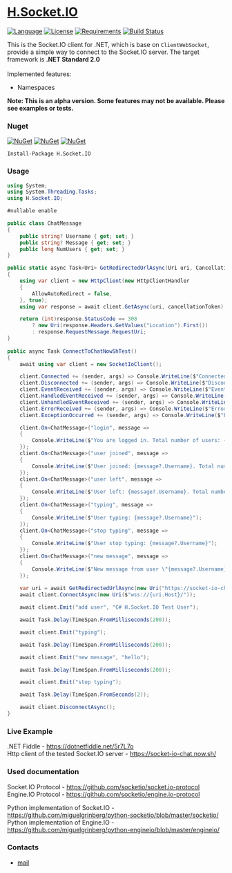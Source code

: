 # [H.Socket.IO](https://github.com/HavenDV/H.Socket.IO/) 

[![Language](https://img.shields.io/badge/language-C%23-blue.svg?style=flat-square)](https://github.com/HavenDV/H.Socket.IO/search?l=C%23&o=desc&s=&type=Code) 
[![License](https://img.shields.io/github/license/HavenDV/H.Socket.IO.svg?label=License&maxAge=86400)](LICENSE.md) 
[![Requirements](https://img.shields.io/badge/Requirements-.NET%20Standard%202.0-blue.svg)](https://github.com/dotnet/standard/blob/master/docs/versions/netstandard2.0.md)
[![Build Status](https://github.com/HavenDV/H.Socket.IO/workflows/.NET%20Core/badge.svg?branch=master)](https://github.com/HavenDV/H.Socket.IO/actions?query=workflow%3A%22.NET+Core%22)

This is the Socket.IO client for .NET, which is base on `ClientWebSocket`, provide a simple way to connect to the Socket.IO server. The target framework is **.NET Standard 2.0** <br/>
<br/>
Implemented features:
- Namespaces

**Note: This is an alpha version. Some features may not be available. Please see examples or tests.**

### Nuget

[![NuGet](https://img.shields.io/nuget/dt/H.Socket.IO.svg?style=flat-square&label=H.Socket.IO)](https://www.nuget.org/packages/H.Socket.IO/)
[![NuGet](https://img.shields.io/nuget/dt/H.Engine.IO.svg?style=flat-square&label=H.Engine.IO)](https://www.nuget.org/packages/H.Engine.IO/)
[![NuGet](https://img.shields.io/nuget/dt/H.WebSockets.svg?style=flat-square&label=H.WebSockets)](https://www.nuget.org/packages/H.WebSockets/)

```
Install-Package H.Socket.IO
```

### Usage

```cs
using System;
using System.Threading.Tasks;
using H.Socket.IO;

#nullable enable

public class ChatMessage
{
    public string? Username { get; set; }
    public string? Message { get; set; }
    public long NumUsers { get; set; }
}

public static async Task<Uri> GetRedirectedUrlAsync(Uri uri, CancellationToken cancellationToken = default)
{
    using var client = new HttpClient(new HttpClientHandler
    {
        AllowAutoRedirect = false,
    }, true);
    using var response = await client.GetAsync(uri, cancellationToken);

    return (int)response.StatusCode == 308
        ? new Uri(response.Headers.GetValues("Location").First())
        : response.RequestMessage.RequestUri;
}
	
public async Task ConnectToChatNowShTest()
{
    await using var client = new SocketIoClient();

    client.Connected += (sender, args) => Console.WriteLine($"Connected: {args.Namespace}");
    client.Disconnected += (sender, args) => Console.WriteLine($"Disconnected. Reason: {args.Reason}, Status: {args.Status:G}");
    client.EventReceived += (sender, args) => Console.WriteLine($"EventReceived: Namespace: {args.Namespace}, Value: {args.Value}, IsHandled: {args.IsHandled}");
    client.HandledEventReceived += (sender, args) => Console.WriteLine($"HandledEventReceived: Namespace: {args.Namespace}, Value: {args.Value}");
    client.UnhandledEventReceived += (sender, args) => Console.WriteLine($"UnhandledEventReceived: Namespace: {args.Namespace}, Value: {args.Value}");
    client.ErrorReceived += (sender, args) => Console.WriteLine($"ErrorReceived: Namespace: {args.Namespace}, Value: {args.Value}");
    client.ExceptionOccurred += (sender, args) => Console.WriteLine($"ExceptionOccurred: {args.Value}");

    client.On<ChatMessage>("login", message =>
    {
        Console.WriteLine($"You are logged in. Total number of users: {message?.NumUsers}");
    });
    client.On<ChatMessage>("user joined", message =>
    {
        Console.WriteLine($"User joined: {message?.Username}. Total number of users: {message?.NumUsers}");
    });
    client.On<ChatMessage>("user left", message =>
    {
        Console.WriteLine($"User left: {message?.Username}. Total number of users: {message?.NumUsers}");
    });
    client.On<ChatMessage>("typing", message =>
    {
        Console.WriteLine($"User typing: {message?.Username}");
    });
    client.On<ChatMessage>("stop typing", message =>
    {
        Console.WriteLine($"User stop typing: {message?.Username}");
    });
    client.On<ChatMessage>("new message", message =>
    {
        Console.WriteLine($"New message from user \"{message?.Username}\": {message?.Message}");
    });
	
    var uri = await GetRedirectedUrlAsync(new Uri("https://socket-io-chat.now.sh/"));
    await client.ConnectAsync(new Uri($"wss://{uri.Host}/"));

    await client.Emit("add user", "C# H.Socket.IO Test User");

    await Task.Delay(TimeSpan.FromMilliseconds(200));

    await client.Emit("typing");

    await Task.Delay(TimeSpan.FromMilliseconds(200));

    await client.Emit("new message", "hello");

    await Task.Delay(TimeSpan.FromMilliseconds(200));

    await client.Emit("stop typing");

    await Task.Delay(TimeSpan.FromSeconds(2));

    await client.DisconnectAsync();
}
```

### Live Example

.NET Fiddle - https://dotnetfiddle.net/5r7L7o <br/>
Http client of the tested Socket.IO server - https://socket-io-chat.now.sh/

### Used documentation

Socket.IO Protocol - https://github.com/socketio/socket.io-protocol <br/>
Engine.IO Protocol - https://github.com/socketio/engine.io-protocol <br/>

Python implementation of Socket.IO - https://github.com/miguelgrinberg/python-socketio/blob/master/socketio/ <br/>
Python implementation of Engine.IO - https://github.com/miguelgrinberg/python-engineio/blob/master/engineio/ <br/>

### Contacts
* [mail](mailto:havendv@gmail.com)
